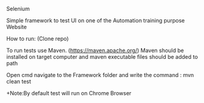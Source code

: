 Selenium
 
Simple framework to test UI on one of the Automation training purpose Website
 
How to run:
(Clone repo)
 
To run tests use Maven. (https://maven.apache.org/) Maven should be installed on target computer and maven executable files should be added to path
 
Open cmd navigate to the Framework folder and write the command :
mvn clean test
 
+Note:By default test will run on Chrome Browser
